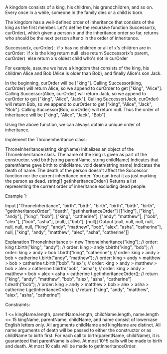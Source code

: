 
A kingdom consists of a king, his children, his grandchildren, and so on.
Every once in a while, someone in the family dies or a child is born.

The kingdom has a well-defined order of inheritance that consists of the king
as the first member. Let's define the recursive function Successor(x,
curOrder), which given a person x and the inheritance order so far, returns
who should be the next person after x in the order of inheritance.


Successor(x, curOrder):
⁠   if x has no children or all of x's children are in curOrder:
⁠       if x is the king return null
⁠       else return Successor(x's parent, curOrder)
⁠   else return x's oldest child who's not in curOrder


For example, assume we have a kingdom that consists of the king, his children
Alice and Bob (Alice is older than Bob), and finally Alice's son Jack.


In the beginning, curOrder will be ["king"].
Calling Successor(king, curOrder) will return Alice, so we append to curOrder
to get ["king", "Alice"].
Calling Successor(Alice, curOrder) will return Jack, so we append to curOrder
to get ["king", "Alice", "Jack"].
Calling Successor(Jack, curOrder) will return Bob, so we append to curOrder
to get ["king", "Alice", "Jack", "Bob"].
Calling Successor(Bob, curOrder) will return null. Thus the order of
inheritance will be ["king", "Alice", "Jack", "Bob"].


Using the above function, we can always obtain a unique order of
inheritance.

Implement the ThroneInheritance class:


ThroneInheritance(string kingName) Initializes an object of the
ThroneInheritance class. The name of the king is given as part of the
constructor.
void birth(string parentName, string childName) Indicates that parentName
gave birth to childName.
void death(string name) Indicates the death of name. The death of the person
doesn't affect the Successor function nor the current inheritance order. You
can treat it as just marking the person as dead.
string[] getInheritanceOrder() Returns a list representing the current order
of inheritance excluding dead people.



Example 1:


Input
["ThroneInheritance", "birth", "birth", "birth", "birth", "birth", "birth",
"getInheritanceOrder", "death", "getInheritanceOrder"]
[["king"], ["king", "andy"], ["king", "bob"], ["king", "catherine"], ["andy",
"matthew"], ["bob", "alex"], ["bob", "asha"], [null], ["bob"], [null]]
Output
[null, null, null, null, null, null, null, ["king", "andy", "matthew", "bob",
"alex", "asha", "catherine"], null, ["king", "andy", "matthew", "alex",
"asha", "catherine"]]

Explanation
ThroneInheritance t= new ThroneInheritance("king"); // order: king
t.birth("king", "andy"); // order: king > andy
t.birth("king", "bob"); // order: king > andy > bob
t.birth("king", "catherine"); // order: king > andy > bob > catherine
t.birth("andy", "matthew"); // order: king > andy > matthew > bob > catherine
t.birth("bob", "alex"); // order: king > andy > matthew > bob > alex >
catherine
t.birth("bob", "asha"); // order: king > andy > matthew > bob > alex > asha >
catherine
t.getInheritanceOrder(); // return ["king", "andy", "matthew", "bob", "alex",
"asha", "catherine"]
t.death("bob"); // order: king > andy > matthew > bob > alex > asha >
catherine
t.getInheritanceOrder(); // return ["king", "andy", "matthew", "alex",
"asha", "catherine"]



Constraints:


1 <= kingName.length, parentName.length, childName.length, name.length <=
15
kingName, parentName, childName, and name consist of lowercase English
letters only.
All arguments childName and kingName are distinct.
All name arguments of death will be passed to either the constructor or as
childName to birth first.
For each call to birth(parentName, childName), it is guaranteed that
parentName is alive.
At most 10^5 calls will be made to birth and death.
At most 10 calls will be made to getInheritanceOrder.




